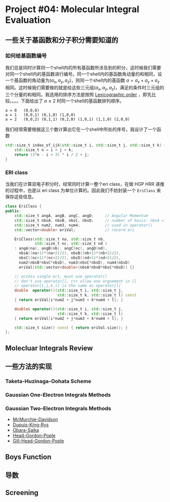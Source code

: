 # Project #04: Molecular Integral Evaluation







## 一些关于基函数和分子积分需要知道的

### 如何给基函数编号

我们总是同时计算同一个shell内的所有基函数所涉及到的积分，这时候我们需要对同一个shell内的基函数进行编号。同一个shell内的基函数角动量的和相同，设一个基函数的角动量为$(a_x, a_y, a_z)$，则同一个shell内的基函数 $a = a_x + a_y + a_z$ 相同。这时候我们需要做的就是给这些三元组$(a_x, a_y, a_z)$，满足的条件时三元组的三个分量的和相同。我选用的排序方法是按照 [Lexicographic order](https://en.wikipedia.org/wiki/Lexicographic_order) ，即先比较。。。。下面给出了 $a \leq 2$ 时同一个shell的基函数排列顺序。

```
a = 0   (0,0,0)
a = 1   (0,0,1) (0,1,0) (1,0,0)
a = 2   (0,0,2) (0,1,1) (0,2,0) (1,0,1) (1,1,0) (2,0,0)
```

我们经常需要根据这三个数计算出它在一个shell中所处的序号，我设计了一个函数

```c++
std::size_t index_of_ijk(std::size_t i, std::size_t j, std::size_t k) {
    std::size_t n = i + j + k;
    return (2*n - i + 3) * i / 2 + j;
}
```





### ERI class

当我们在计算双电子积分时，经常同时计算一整个eri class，在做 HGP HRR 递推的过程中，也是以 eri class 为单位计算的。因此我们不妨封装一个 `EriClass` 来保存这些信息。

```c++
class EriClass {
public:
    std::size_t angA, angB, angC, angD;     // Angular Momentum
    std::size_t nbsA, nbsB, nbsC, nbsD;     // number of basis: nbsA = (angA+1)*(angA+2)/2
    std::size_t num2, num3, num4;           // used in operator()
    std::vector<double> eriVal;             // record eri

    EriClass(std::size_t na, std::size_t nb,
             std::size_t nc, std::size_t nd )
    : angA(na), angB(nb), angC(nc), angD(nd),
      nbsA((na+1)*(na+2)/2), nbsB((nb+1)*(nb+2)/2),
      nbsC((nc+1)*(nc+2)/2), nbsD((nd+1)*(nd+2)/2),
      num2(nbsB*nbsC*nbsD), num3(nbsC*nbsD), num4(nbsD)
      eriVal(std::vector<double>(nbsA*nbsB*nbsC*nbsD)) {}

    // access single eri, must use operator()
    // don't use operator[], c++ allow one arguement in []
    // operator[i,j,k,l] is the same as operator[l]
    double  operator()(std::size_t i, std::size_t j,
                       std::size_t k, std::size_t l) const
    { return eriVal[i*num2 + j*num3 + k*num4 + l]; }

    double& operator()(std::size_t i, std::size_t j,
                       std::size_t k, std::size_t l)
    { return eriVal[i*num2 + j*num3 + k*num4 + l]; }

    std::size_t size() const { return eriVal.size(); }
};
```

## Molecluar Integrals Review


## 一些方法的实现



### Taketa-Huzinaga-Oohata Scheme


### Gaussian One-Electron Integrals Methods


### Gaussian Two-Electron Integrals Methods

* [McMurchie-Davidson]()
* [Dupuis-King-Rys]()
* [Obara-Saika]()
* [Head-Gordon-Pople]()
* [Gill-Head-Gordon-Pople]()


## Boys Function





## 导数




## Screening
























